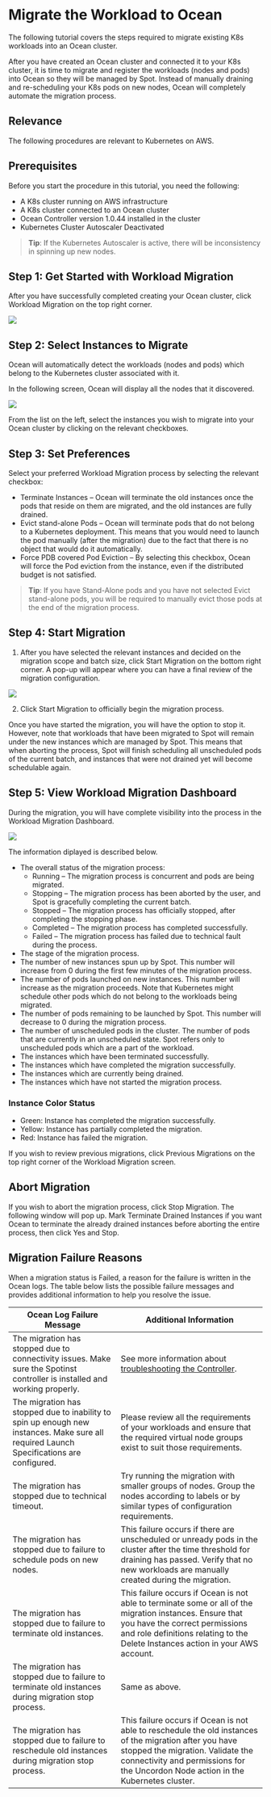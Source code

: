 # Migrate the Workload to Ocean

The following tutorial covers the steps required to migrate existing K8s workloads into an Ocean cluster.

After you have created an Ocean cluster and connected it to your K8s cluster, it is time to migrate and register the workloads (nodes and pods) into Ocean so they will be managed by Spot. Instead of manually draining and re-scheduling your K8s pods on new nodes, Ocean will completely automate the migration process.

## Relevance

The following procedures are relevant to Kubernetes on AWS.

## Prerequisites

Before you start the procedure in this tutorial, you need the following:

- A K8s cluster running on AWS infrastructure
- A K8s cluster connected to an Ocean cluster
- Ocean Controller version 1.0.44 installed in the cluster
- Kubernetes Cluster Autoscaler Deactivated

> **Tip**: If the Kubernetes Autoscaler is active, there will be inconsistency in spinning up new nodes.

## Step 1: Get Started with Workload Migration

After you have successfully completed creating your Ocean cluster, click Workload Migration on the top right corner.

<img src="/ocean/_media/tutorials-migrate-workload-01.png" />

## Step 2: Select Instances to Migrate

Ocean will automatically detect the workloads (nodes and pods) which belong to the Kubernetes cluster associated with it.

In the following screen, Ocean will display all the nodes that it discovered.

<img src="/ocean/_media/tutorials-migrate-workload-02.png" />

From the list on the left, select the instances you wish to migrate into your Ocean cluster by clicking on the relevant checkboxes.

## Step 3: Set Preferences

Select your preferred Workload Migration process by selecting the relevant checkbox:

- Terminate Instances – Ocean will terminate the old instances once the pods that reside on them are migrated, and the old instances are fully drained.
- Evict stand-alone Pods – Ocean will terminate pods that do not belong to a Kubernetes deployment. This means that you would need to launch the pod manually (after the migration) due to the fact that there is no object that would do it automatically.
- Force PDB covered Pod Eviction – By selecting this checkbox, Ocean will force the Pod eviction from the instance, even if the distributed budget is not satisfied.

> **Tip**: If you have Stand-Alone pods and you have not selected Evict stand-alone pods, you will be required to manually evict those pods at the end of the migration process.

## Step 4: Start Migration

1. After you have selected the relevant instances and decided on the migration scope and batch size, click Start Migration on the bottom right corner. A pop-up will appear where you can have a final review of the migration configuration.

<img src="/ocean/_media/tutorials-migrate-workload-03.png" />

2. Click Start Migration to officially begin the migration process.

Once you have started the migration, you will have the option to stop it. However, note that workloads that have been migrated to Spot will remain under the new instances which are managed by Spot. This means that when aborting the process, Spot will finish scheduling all unscheduled pods of the current batch, and instances that were not drained yet will become schedulable again.

## Step 5: View Workload Migration Dashboard

During the migration, you will have complete visibility into the process in the Workload Migration Dashboard.

<img src="/ocean/_media/tutorials-migrate-workload-04.png" />

The information diplayed is described below.

- The overall status of the migration process:
  - Running – The migration process is concurrent and pods are being migrated.
  - Stopping – The migration process has been aborted by the user, and Spot is gracefully completing the current batch.
  - Stopped – The migration process has officially stopped, after completing the stopping phase.
  - Completed – The migration process has completed successfully.
  - Failed – The migration process has failed due to technical fault during the process.
- The stage of the migration process.
- The number of new instances spun up by Spot. This number will increase from 0 during the first few minutes of the migration process.
- The number of pods launched on new instances. This number will increase as the migration proceeds. Note that Kubernetes might schedule other pods which do not belong to the workloads being migrated.
- The number of pods remaining to be launched by Spot. This number will decrease to 0 during the migration process.
- The number of unscheduled pods in the cluster. The number of pods that are currently in an unscheduled state. Spot refers only to unscheduled pods which are a part of the workload.
- The instances which have been terminated successfully.
- The instances which have completed the migration successfully.
- The instances which are currently being drained.
- The instances which have not started the migration process.

### Instance Color Status

- Green: Instance has completed the migration successfully.
- Yellow: Instance has partially completed the migration.
- Red: Instance has failed the migration.

If you wish to review previous migrations, click Previous Migrations on the top right corner of the Workload Migration screen.

## Abort Migration

If you wish to abort the migration process, click Stop Migration.
The following window will pop up. Mark Terminate Drained Instances if you want Ocean to terminate the already drained instances before aborting the entire process, then click Yes and Stop.

## Migration Failure Reasons

When a migration status is Failed, a reason for the failure is written in the Ocean logs. The table below lists the possible failure messages and provides additional information to help you resolve the issue.

| Ocean Log Failure Message                                                                                                                | Additional Information                                                                                                                                                                                                            |
| ---------------------------------------------------------------------------------------------------------------------------------------- | --------------------------------------------------------------------------------------------------------------------------------------------------------------------------------------------------------------------------------- |
| The migration has stopped due to connectivity issues. Make sure the Spotinst controller is installed and working properly.               | See more information about [troubleshooting the Controller](ocean/troubleshooting/troubleshoot-controller.md).                                                                                                                    |
| The migration has stopped due to inability to spin up enough new instances. Make sure all required Launch Specifications are configured. | Please review all the requirements of your workloads and ensure that the required virtual node groups exist to suit those requirements.                                                                                           |
| The migration has stopped due to technical timeout.                                                                                      | Try running the migration with smaller groups of nodes. Group the nodes according to labels or by similar types of configuration requirements.                                                                                    |
| The migration has stopped due to failure to schedule pods on new nodes.                                                                  | This failure occurs if there are unscheduled or unready pods in the cluster after the time threshold for draining has passed. Verify that no new workloads are manually created during the migration.                             |
| The migration has stopped due to failure to terminate old instances.                                                                     | This failure occurs if Ocean is not able to terminate some or all of the migration instances. Ensure that you have the correct permissions and role definitions relating to the Delete Instances action in your AWS account.      |
| The migration has stopped due to failure to terminate old instances during migration stop process.                                       | Same as above.                                                                                                                                                                                                                    |
| The migration has stopped due to failure to reschedule old instances during migration stop process.                                      | This failure occurs if Ocean is not able to reschedule the old instances of the migration after you have stopped the migration. Validate the connectivity and permissions for the Uncordon Node action in the Kubernetes cluster. |
